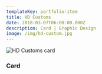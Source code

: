```yaml
---
templateKey: portfolio-item
title: HD Customs
date: 2018-03-07T06:00:00.000Z
description: Card | Graphic Design
image: /img/hd-custom.jpg
---
```


![HD Customs card](/img/hd-custom.jpg)

### Card
